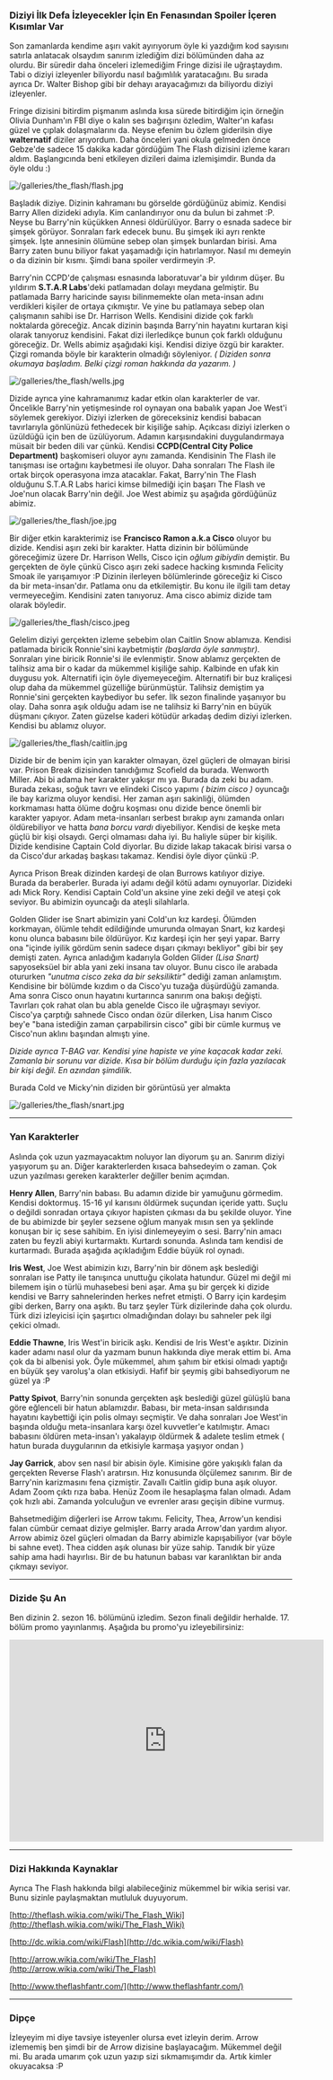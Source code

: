 <!--
.. title: The Flash
.. slug: the-flash
.. date: 2016-03-28
.. tags: dizi, film, the flash
.. category: Dizi, Film, The Flash
.. description: The Flash Dizisi
.. type: text
-->

### Diziyi İlk Defa İzleyecekler İçin En Fenasından Spoiler İçeren Kısımlar Var

Son zamanlarda kendime aşırı vakit ayırıyorum öyle ki yazdığım kod sayısını satırla anlatacak olsaydım sanırım izlediğim dizi bölümünden daha az olurdu. Bir süredir daha önceleri izlemediğim Fringe dizisi ile uğraştaydım. Tabi o diziyi izleyenler biliyordu nasıl bağımlılık yaratacağını. Bu sırada ayrıca Dr. Walter Bishop gibi bir dehayı arayacağımızı da biliyordu diziyi izleyenler.

Fringe dizisini bitirdim pişmanım aslında kısa sürede bitirdiğim için örneğin Olivia Dunham'ın FBI diye o kalın ses bağırışını özledim, Walter'ın kafası güzel ve çıplak dolaşmalarını da. Neyse efenim bu özlem giderilsin diye **walternatif** diziler arıyordum. Daha önceleri yani okula gelmeden önce Gebze'de sadece 15 dakika kadar gördüğüm The Flash dizisini izleme kararı aldım. Başlangıcında beni etkileyen dizileri daima izlemişimdir. Bunda da öyle oldu :)

<!-- TEASER_END -->

![/galleries/the_flash/flash.jpg](/galleries/the_flash/flash.jpg)


Başladık diziye. Dizinin kahramanı bu görselde gördüğünüz abimiz. Kendisi Barry Allen dizideki adıyla. Kim canlandırıyor onu da bulun bi zahmet :P. Neyse bu Barry'nin küçükken Annesi öldürülüyor. Barry o esnada sadece bir şimşek görüyor. Sonraları fark edecek bunu. Bu şimşek iki ayrı renkte şimşek. İşte annesinin ölümüne sebep olan şimşek bunlardan birisi. Ama Barry zaten bunu biliyor fakat yaşamadığı için hatırlamıyor. Nasıl mı demeyin o da dizinin bir kısmı. Şimdi bana spoiler verdirmeyin :P.


Barry'nin CCPD'de çalışması esnasında laboratuvar'a bir yıldırım düşer. Bu yıldırım **S.T.A.R Labs**'deki patlamadan dolayı meydana gelmiştir. Bu patlamada Barry haricinde sayısı bilinmemekte olan meta-insan adını verdikleri kişiler de ortaya çıkmıştır. Ve yine bu patlamaya sebep olan çalışmanın sahibi ise Dr. Harrison Wells. Kendisini dizide çok farklı noktalarda göreceğiz. Ancak dizinin başında Barry'nin hayatını kurtaran kişi olarak tanıyoruz kendisini. Fakat dizi ilerledikçe bunun çok farklı olduğunu göreceğiz. Dr. Wells abimiz aşağıdaki kişi. Kendisi diziye özgü bir karakter. Çizgi romanda böyle bir karakterin olmadığı söyleniyor. *( Diziden sonra okumaya başladım. Belki çizgi roman hakkında da yazarım. )*

![/galleries/the_flash/wells.jpg](/galleries/the_flash/wells.jpg)


Dizide ayrıca yine kahramanımız kadar etkin olan karakterler de var. Öncelikle Barry'nin yetişmesinde rol oynayan ona babalık yapan Joe West'i söylemek gerekiyor. Diziyi izlerken de göreceksiniz kendisi babacan tavırlarıyla gönlünüzü fethedecek bir kişiliğe sahip. Açıkcası diziyi izlerken o üzüldüğü için ben de üzülüyorum. Adamın karşısındakini duygulandırmaya müsait bir beden dili var çünkü. Kendisi **CCPD(Central City Police Department)** başkomiseri oluyor aynı zamanda. Kendisinin The Flash ile tanışması ise ortağını kaybetmesi ile oluyor. Daha sonraları The Flash ile ortak birçok operasyona imza atacaklar. Fakat, Barry'nin The Flash olduğunu S.T.A.R Labs harici kimse bilmediği için başarı The Flash ve Joe'nun olacak Barry'nin değil. Joe West abimiz şu aşağıda gördüğünüz abimiz.


![/galleries/the_flash/joe.jpg](/galleries/the_flash/joe.jpg)


Bir diğer etkin karakterimiz ise **Francisco Ramon a.k.a Cisco** oluyor bu dizide. Kendisi aşırı zeki bir karakter. Hatta dizinin bir bölümünde göreceğimiz üzere Dr. Harrison Wells, Cisco için *oğlum gibiydin* demiştir. Bu gerçekten de öyle çünkü Cisco aşırı zeki sadece hacking kısmında Felicity Smoak ile yarışamıyor :P Dizinin ilerleyen bölümlerinde göreceğiz ki Cisco da bir meta-insan'dır. Patlama onu da etkilemiştir. Bu konu ile ilgili tam detay vermeyeceğim. Kendisini zaten tanıyoruz. Ama cisco abimiz dizide tam olarak böyledir.


![/galleries/the_flash/cisco.jpeg](/galleries/the_flash/cisco.jpeg)


Gelelim diziyi gerçekten izleme sebebim olan Caitlin Snow ablamıza. Kendisi patlamada biricik Ronnie'sini kaybetmiştir *(başlarda öyle sanmıştır)*. Sonraları yine biricik Ronnie'si ile evlenmiştir. Snow ablamız gerçekten de talihsiz ama bir o kadar da mükemmel kişiliğe sahip. Kalbinde en ufak kin duygusu yok. Alternatifi için öyle diyemeyeceğim. Alternatifi bir buz kraliçesi olup daha da mükemmel güzelliğe bürünmüştür. Talihsiz demiştim ya Ronnie'sini gerçekten kaybediyor bu sefer. İlk sezon finalinde yaşanıyor bu olay. Daha sonra aşık olduğu adam ise ne talihsiz ki Barry'nin en büyük düşmanı çıkıyor. Zaten güzelse kaderi kötüdür arkadaş dedim diziyi izlerken. Kendisi bu ablamız oluyor.


![/galleries/the_flash/caitlin.jpg](/galleries/the_flash/caitlin.jpg)


Dizide bir de benim için yan karakter olmayan, özel güçleri de olmayan birisi var. Prison Break dizisinden tanıdığımız Scofield da burada. Wenworth Miller. Abi bi adama her karakter yakışır mı ya. Burada da zeki bu adam. Burada zekası, soğuk tavrı ve elindeki Cisco yapımı *( bizim cisco )* oyuncağı ile bay karizma oluyor kendisi. Her zaman aşırı sakinliği, ölümden korkmaması hatta ölüme doğru koşması onu dizide bence önemli bir karakter yapıyor. Adam meta-insanları serbest bırakıp aynı zamanda onları öldürebiliyor ve hatta *bana borcu vardı* diyebiliyor. Kendisi de keşke meta güçlü bir kişi olsaydı. Gerçi olmaması daha iyi. Bu haliyle süper bir kişilik. Dizide kendisine Captain Cold diyorlar. Bu dizide lakap takacak birisi varsa o da Cisco'dur arkadaş başkası takamaz. Kendisi öyle diyor çünkü :P.


Ayrıca Prison Break dizinden kardeşi de olan Burrows katılıyor diziye. Burada da beraberler. Burada iyi adamı değil kötü adamı oynuyorlar. Dizideki adı Mick Rory. Kendisi Captain Cold'un aksine yine zeki değil ve ateşi çok seviyor. Bu abimizin oyuncağı da ateşli silahlarla.


Golden Glider ise Snart abimizin yani Cold'un kız kardeşi. Ölümden korkmayan, ölümle tehdit edildiğinde umurunda olmayan Snart, kız kardeşi konu olunca babasını bile öldürüyor. Kız kardeşi için her şeyi yapar. Barry ona "içinde iyilik gördüm senin sadece dışarı çıkmayı bekliyor" gibi bir şey demişti zaten. Ayrıca anladığım kadarıyla Golden Glider *(Lisa Snart)* sapyoseksüel bir abla yani zeki insana tav oluyor. Bunu cisco ile arabada otururken *"unutma cisco zeka da bir seksiliktir"* dediği zaman anlamıştım. Kendisine bir bölümde kızdım o da Cisco'yu tuzağa düşürdüğü zamanda. Ama sonra Cisco onun hayatını kurtarınca sanırım ona bakışı değişti. Tavırları çok rahat olan bu abla genelde Cisco ile uğraşmayı seviyor. Cisco'ya çarptığı sahnede Cisco ondan özür dilerken, Lisa hanım Cisco bey'e "bana istediğin zaman çarpabilirsin cisco" gibi bir cümle kurmuş ve Cisco'nun aklını başından almıştı yine.

*Dizide ayrıca T-BAG var. Kendisi yine hapiste ve yine kaçacak kadar zeki. Zamanla bir sorunu var dizide. Kısa bir bölüm durduğu için fazla yazılacak bir kişi değil. En azından şimdilik.*

Burada Cold ve Micky'nin diziden bir görüntüsü yer almakta


![/galleries/the_flash/snart.jpg](/galleries/the_flash/snart.jpg)

------------------

### Yan Karakterler

Aslında çok uzun yazmayacaktım noluyor lan diyorum şu an. Sanırım diziyi yaşıyorum şu an. Diğer karakterlerden kısaca bahsedeyim o zaman. Çok uzun yazılması gereken karakterler değiller benim açımdan.


**Henry Allen**, Barry'nin babası. Bu adamın dizide bir yamuğunu görmedim. Kendisi doktormuş. 15-16 yıl karısını öldürmek suçundan içeride yattı. Suçlu o değildi sonradan ortaya çıkıyor hapisten çıkması da bu şekilde oluyor. Yine de bu abimizde bir şeyler sezsene oğlum manyak mısın sen ya şeklinde konuşan bir iç sese sahibim. En iyisi dinlemeyeyim o sesi. Barry'nin amacı zaten bu feyzli abiyi kurtarmaktı. Kurtardı sonunda. Aslında tam kendisi de kurtarmadı. Burada aşağıda açıkladığım Eddie büyük rol oynadı.


**Iris West**, Joe West abimizin kızı, Barry'nin bir dönem aşk beslediği sonraları ise Patty ile tanışınca unuttuğu çikolata hatundur. Güzel mi değil mi bilemem işin o türlü muhasebesi beni aşar. Ama şu bir gerçek ki dizide kendisi ve Barry sahnelerinden herkes nefret etmişti. O Barry için kardeşim gibi derken, Barry ona aşıktı. Bu tarz şeyler Türk dizilerinde daha çok olurdu. Türk dizi izleyicisi için şaşırtıcı olmadığından dolayı bu sahneler pek ilgi çekici olmadı.


**Eddie Thawne**, Iris West'in biricik aşkı. Kendisi de Iris West'e aşıktır. Dizinin kader adamı nasıl olur da yazmam bunun hakkında diye merak ettim bi. Ama çok da bi albenisi yok. Öyle mükemmel, ahım şahım bir etkisi olmadı yaptığı en büyük şey varoluş'a olan etkisiydi. Hafif bir şeymiş gibi bahsediyorum ne güzel ya :P


**Patty Spivot**, Barry'nin sonunda gerçekten aşk beslediği güzel gülüşlü bana göre eğlenceli bir hatun ablamızdır. Babası, bir meta-insan saldırısında hayatını kaybettiği için polis olmayı seçmiştir. Ve daha sonraları Joe West'in başında olduğu meta-insanlara karşı özel kuvvetler'e katılmıştır. Amacı babasını öldüren meta-insan'ı yakalayıp öldürmek & adalete teslim etmek ( hatun burada duygularının da etkisiyle karmaşa yaşıyor ondan )


**Jay Garrick**, abov sen nasıl bir abisin öyle. Kimisine göre yakışıklı falan da gerçekten Reverse Flash'ı aratırsın. Hız konusunda ölçülemez sanırım. Bir de Barry'nin karizmasını fena çizmiştir. Zavallı Caitlin gidip buna aşık oluyor. Adam Zoom çıktı rıza baba. Henüz Zoom ile hesaplaşma falan olmadı. Adam çok hızlı abi. Zamanda yolculuğun ve evrenler arası geçişin dibine vurmuş.


Bahsetmediğim diğerleri ise Arrow takımı. Felicity, Thea, Arrow'un kendisi falan cümbür cemaat diziye gelmişler. Barry arada Arrow'dan yardım alıyor. Arrow abimiz özel güçleri olmadan da Barry abimizle kapışabiliyor (var böyle bi sahne evet). Thea cidden aşık olunası bir yüze sahip. Tanıdık bir yüze sahip ama hadi hayırlısı. Bir de bu hatunun babası var karanlıktan bir anda çıkmayı seviyor.


------------------

### Dizide Şu An


Ben dizinin 2. sezon 16. bölümünü izledim. Sezon finali değildir herhalde. 17. bölüm promo yayınlanmış. Aşağıda bu promo'yu izleyebilirsiniz:


<iframe width="560" height="360" src="https://www.youtube.com/embed/TLz3t9Yzvx0" frameborder="0" allowfullscreen></iframe>

------------------

### Dizi Hakkında Kaynaklar


Ayrıca The Flash hakkında bilgi alabileceğiniz mükemmel bir wikia serisi var. Bunu sizinle paylaşmaktan mutluluk duyuyorum.

[http://theflash.wikia.com/wiki/The_Flash_Wiki](http://theflash.wikia.com/wiki/The_Flash_Wiki)

[http://dc.wikia.com/wiki/Flash](http://dc.wikia.com/wiki/Flash)

[http://arrow.wikia.com/wiki/The_Flash](http://arrow.wikia.com/wiki/The_Flash)

[http://www.theflashfantr.com/](http://www.theflashfantr.com/)

------------------

### Dipçe


İzleyeyim mi diye tavsiye isteyenler olursa evet izleyin derim. Arrow izlememiş ben şimdi bir de Arrow dizisine başlayacağım. Mükemmel değil mi. Bu arada umarım çok uzun yazıp sizi sıkmamışımdır da. Artık kimler okuyacaksa :P
